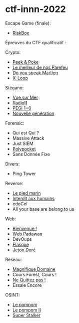 # ctf-innn-2022

Escape Game (finale):
- [RiskBox](Finale/README.md)

Épreuves du CTF qualificatif :

Crypto:
- [Peek & Poke](Peek_Poke/README.md)
- [Le meilleur de nos Parefeu](Le_Meilleur_de_nos_pare_feu/README.md)
- [Do you speak Martien](Do_You_Speak_Martien/README.md)
- [X-Loop](XLoop/README.md)

Stégano:
- [Vue sur Mer](Vue_Sur_Mer/README.md)
- [RadioR](RadioR/README.md)
- [PEGI 1+0](pegi/README.md)
- [Nouvelle génération](Nouvelle_Generation/README.md)

Forensic:
- Qui est Qui ?
- Massive Attack
- Just SIEM
- [Polypocket](Polypocket/Polypocket.md)
- Sans Donnée Fixe

Divers:
- Ping Tower

Reverse:
- [Le pied marin](Pied_Marin/README.md)
- [Interdit aux humains](Interdit_aux_humains/README.md)
- edoCel
- All your base are belong to us

Web:
- [Bienvenue !](Bienvenue/README.md)
- [Web Padawan](Web_Padawan/README.md)
- DevOups
- [Flasque](Flasque/Flasque.md)
- [Jeton Doré](Jeton_Doré/Jeton%20Doré.md)

Réseau:
- [Magnifique Domaine](Magnifique_Domaine/README.md)
- Cours Forest, Cours !
- [Ne Quittez pas !](Ne_quittez_Pas/README.md)
- Essaie Encore

OSINT:
- [Le pompom](Le_pompom/README.md)
- [Le pompom II](Le%20Pompom%20_II/Le%20Pompom%20II.md)
- [Super Stalker](Super_Stalker/Super%20Stalker.md)